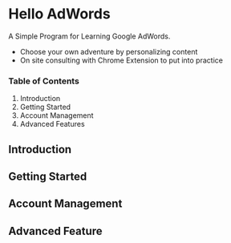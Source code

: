 # Hello AdWords
A Simple Program for Learning Google AdWords.

* Choose your own adventure by personalizing content
* On site consulting with Chrome Extension to put into practice

### Table of Contents
1. Introduction
2. Getting Started
3. Account Management
4. Advanced Features

## Introduction

## Getting Started

## Account Management

## Advanced Feature
